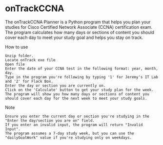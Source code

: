 # onTrackCCNA

The onTrackCCNA Planner is a Python program that helps you plan your studies for Cisco Certified Network Associate (CCNA) certification exam. The program calculates how many days or sections of content you should cover each day to meet your study goal and helps you stay on track.

How to use

    Unzip folder.
    Locate onTrack exe file
    Open file
    Enter the date of your CCNA test in the following format: year, month, day.
    Type in the program you're following by typing '1' for Jeremy's IT Lab and '2' for Flack Box.
    Enter the day or section you are currently on.
    Click on the 'Calculate' button to get your study plan for the week.
    The program will show you how many days or sections of content you should cover each day for the next week to meet your study goals.

Note

    Ensure you enter the current day or section you're studying in the "Enter the day/section you are on" field.
    If you enter an invalid input, the program will return "Invalid Input".
    The program assumes a 7-day study week, but you can use the "dailyGoalWork" value if you're studying only on weekdays.
